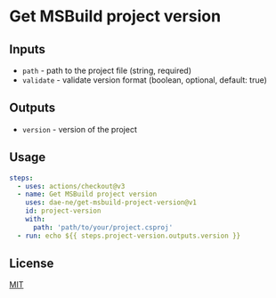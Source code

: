 # Get MSBuild project version

## Inputs
- `path` - path to the project file (string, required)
- `validate` - validate version format (boolean, optional, default: true)

## Outputs
- `version` - version of the project

## Usage

```yml
steps:
  - uses: actions/checkout@v3
  - name: Get MSBuild project version
    uses: dae-ne/get-msbuild-project-version@v1
    id: project-version
    with:
      path: 'path/to/your/project.csproj'
  - run: echo ${{ steps.project-version.outputs.version }}
```

## License

[MIT](https://choosealicense.com/licenses/mit/)

